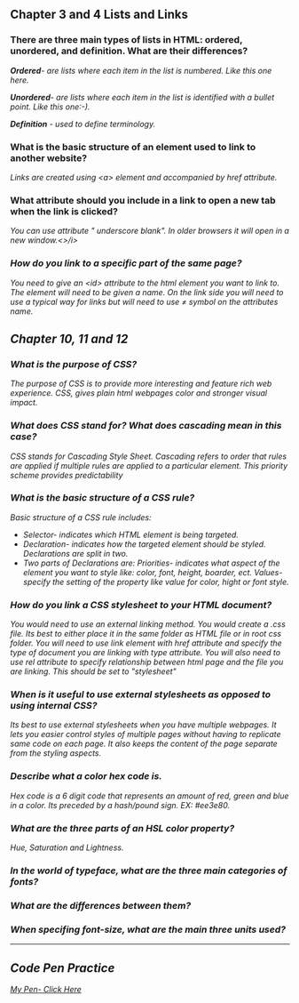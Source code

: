 <h2> Chapter 3 and 4 Lists and Links</h2>

   <p><h3> There are three main types of lists in HTML: ordered, unordered, and definition. What are their differences?</h3></p>

   <p><i> <b>Ordered</b>- are lists where each item in the list is numbered. Like this one here.</p></i>
   <p><i> <b>Unordered</b>- are lists where each item in the list is identified with a bullet point. Like this one:-).</p></i>
   <p><i><b>Definition</b> - used to define terminology.</i></p>

   <p><h3>What is the basic structure of an element used to link to another website?</h3></p>
   <p><i> Links are created using &lt;a&gt; element and accompanied by href attribute. </i>


<p><h3>What attribute should you include in a link to open a new tab when the link is clicked?</h3></p>

<p> <i>You can use attribute " underscore blank". In older browsers it will open in a new window.<>/i>

<p><h3>How do you link to a specific part of the same page?</h3></p>

<i>You need to give an &lt;id&gt; attribute to the html element you want to link to. The element will need to be given a name. On the link side you will need to use a typical way for links but will need to use ≠ symbol on the attributes name.</i>

<h2> Chapter 10, 11 and 12</h2>

<p> <h3>What is the purpose of CSS?</h3>
   <i> The purpose of CSS is to provide more interesting and feature rich web experience.
   CSS, gives plain html webpages color and stronger visual impact. </i>
<p><h3>What does CSS stand for? What does cascading mean in this case?</h3>

<p><i>CSS stands for Cascading Style Sheet. Cascading refers to order that rules are applied if multiple rules are applied to a particular element. This priority scheme provides predictability</i>

<p><h3>What is the basic structure of a CSS rule?</h3>
<p><i> Basic structure of a CSS rule includes:
  <ul>
     <li>Selector- indicates which HTML element is being targeted.
     <li> Declaration- indicates how the targeted element should be styled. Declarations are split in two.
     <li> Two parts of Declarations are: Priorities- indicates what aspect of the element you want to style
     like: color, font, height, boarder, ect. Values- specify the setting of the property like value for color, hight or font style.
  </ul></i>

<p><h3>How do you link a CSS stylesheet to your HTML document?</h3>
<p> <i> You would need to use an external linking method. You would create a .css file. Its best to either place
it in the same folder as HTML file or in root css folder. You will need to use link  element with href attribute and specify the type of document you are linking with type attribute. You will also need to use rel attribute to specify relationship between html page and the file you are linking. This should be set to "stylesheet"</i>

<p><h3>When is it useful to use external stylesheets as opposed to using internal CSS?</h3>
<i> Its best to use external stylesheets when you have multiple webpages. It lets you easier control styles of multiple pages without having to replicate same code on each page. It also keeps the content of the page separate from the styling aspects. </i>

<p><h3>Describe what a color hex code is.</h3>
<i>Hex code is a 6 digit code that represents an amount of red, green and blue in a color. Its preceded by a hash/pound sign. EX: #ee3e80. </i>

<p><h3>What are the three parts of an HSL color property?</h3>
<i> Hue, Saturation and Lightness. </i>

<p><h3>In the world of typeface, what are the three main categories of fonts?</h3>


<p><h3>What are the differences between them?</h3>
<p><h3>When specifing font-size, what are the main three units used?</h3>

<hr />

<h2> Code Pen Practice</h2>
<p> <a href= "https://codepen.io/ttarlov/pen/OJLOaMg?editors=1000">My Pen- Click Here</a>
